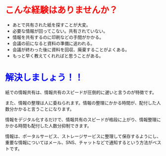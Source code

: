 # <span style="color: red;">こんな経験はありませんか？</span>

* あとで共有された紙を探すことが大変。
* 必要な情報が回ってこない。共有されていない。
* 情報を共有するのに印刷などの手間がかかる。
* 会議の前になると資料の準備に追われる。
* 会議が終わった後に資料を回収、廃棄することがよくある。
* もっと早く教えてくれればと思うことがある。

# <span style="color: blue;">解決しましょう！！</span>

紙での情報共有は、情報共有のスピードが圧倒的に遅いと言うのが特徴です。

また、情報の整理は人に委ねられます。情報の整理にかかる時間が、配付した人数分かかると言うことになります。

情報をデジタル化するだけで、情報共有のスピードが格段に上がり、情報整理にかかる時間も配付した人数分抑制できます。

情報は、ポータルサービス、ストレージサービスに整理して保存するようにし、重要な情報についてはメール、SNS、チャットなどで通知するという方法がベストです。
